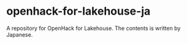 # openhack-for-lakehouse-ja
A repository for OpenHack for Lakehouse. The contents is written by Japanese.

